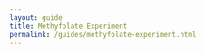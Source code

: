 ```yaml
---
layout: guide
title: Methyfolate Experiment
permalink: /guides/methyfolate-experiment.html
---
```


